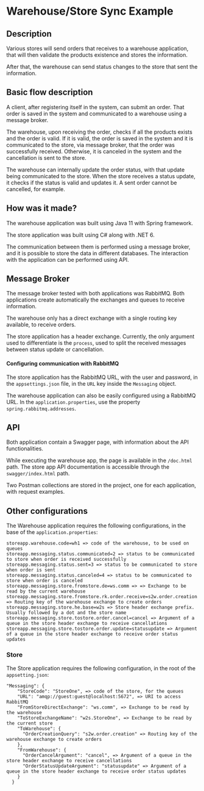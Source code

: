 # Warehouse/Store Sync Example

## Description

Various stores will send orders that receives to a warehouse application, that will then validate the products existence and stores the information.

After that, the warehouse can send status changes to the store that sent the information.

## Basic flow description

A client, after registering itself in the system, can submit an order. That order is saved in the system and communicated to a warehouse using a message broker.

The warehouse, upon receiving the order, checks if all the products exists and the order is valid. If it is valid, the order is saved in the system and it is communicated to the store, via message broker, that the order was successfully received. Otherwise, it is canceled in the system and the cancellation is sent to the store.

The warehouse can internally update the order status, with that update being communicated to the store. When the store receives a status update, it checks if the status is valid and updates it. A sent order cannot be cancelled, for example.


## How was it made?

The warehouse application was built using Java 11 with Spring framework. 

The store application was built using C# along with .NET 6.

The communication between them is performed using a message broker, and it is possible to store the data in different databases. The interaction with the application can be performed using API.

## Message Broker

The message broker tested with both applications was RabbitMQ. Both applications create automatically the exchanges and queues to receive information.

The warehouse only has a direct exchange with a single routing key available, to receive orders.

The store application has a header exchange. Currently, the only argument used to differentiate is the `process`, used to split the received messages between status update or cancellation.

#### Configuring communication with RabbitMQ
The store application has the RabbitMQ URL, with the user and password, in the `appsettings.json` file, in the `URL` key inside the `Messaging` object.

The warehouse application can also be easily configured using a RabbitMQ URL. In the `application.properties`, use the property `spring.rabbitmq.addresses`.

## API
Both application contain a Swagger page, with information about the API functionalities.

While executing the warehouse app, the page is available in the `/doc.html` path. The store app API documentation is accessible through the `swagger/index.html` path.

Two Postman collections are stored in the project, one for each application, with request examples.

## Other configurations

The Warehouse application requires the following configurations, in the base of the `application.properties`:

```
storeapp.warehouse.code=wh1 => code of the warehouse, to be used on queues
storeapp.messaging.status.communicated=2 => status to be communicated to store when order is received successfully
storeapp.messaging.status.sent=3 => status to be communicated to store when order is sent
storeapp.messaging.status.canceled=4 => status to be communicated to store when order is canceled
storeapp.messaging.store.fromstore.de=ws.comm => => Exchange to be read by the current warehouse
storeapp.messaging.store.fromstore.rk.order.receive=s2w.order.creation => Routing key of the warehouse exchange to create orders
storeapp.messaging.store.he.base=w2s => Store header exchange prefix. Usually followed by a dot and the store name
storeapp.messaging.store.tostore.order.cancel=cancel => Argument of a queue in the store header exchange to receive cancellations
storeapp.messaging.store.tostore.order.update=statusupdate => Argument of a queue in the store header exchange to receive order status updates
```

### Store

The Store application requires the following configuration, in the root of the `appsetting.json`:

```
"Messaging": {
    "StoreCode": "StoreOne", => code of the store, for the queues
    "URL": "amqp://guest:guest@localhost:5672", => URI to access RabbitMQ
    "FromStoreDirectExchange": "ws.comm", => Exchange to be read by the warehouse
    "ToStoreExchangeName": "w2s.StoreOne", => Exchange to be read by the current store
    "ToWarehouse": {
      "OrderCreationQuery": "s2w.order.creation" => Routing key of the warehouse exchange to create orders
    },
    "FromWarehouse": {
      "OrderCancelArgument": "cancel", => Argument of a queue in the store header exchange to receive cancellations
      "OrderStatusUpdateArgument": "statusupdate" => Argument of a queue in the store header exchange to receive order status updates
    }
  }
```